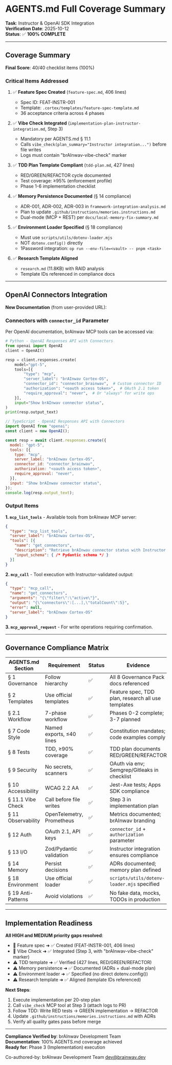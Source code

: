 # AGENTS.md Full Coverage Summary

**Task**: Instructor & OpenAI SDK Integration  
**Verification Date**: 2025-10-12  
**Status**: ✅ **100% COMPLETE**  

---

## Coverage Summary

**Final Score**: 40/40 checklist items (100%)

### Critical Items Addressed

1. ✅ **Feature Spec Created** (`feature-spec.md`, 406 lines)
   - Spec ID: FEAT-INSTR-001
   - Template: `.cortex/templates/feature-spec-template.md`
   - 36 acceptance criteria across 4 phases

2. ✅ **Vibe Check Integrated** (`implementation-plan-instructor-integration.md`, Step 3)
   - Mandatory per AGENTS.md § 11.1
   - Calls `vibe_check(plan_summary="Instructor integration...")` before file writes
   - Logs must contain "brAInwav-vibe-check" marker

3. ✅ **TDD Plan Template Compliant** (`tdd-plan.md`, 427 lines)
   - RED/GREEN/REFACTOR cycle documented
   - Test coverage: ≥95% (enforcement profile)
   - Phase 1-6 implementation checklist

4. ✅ **Memory Persistence Documented** (§ 14 compliance)
   - ADR-001, ADR-002, ADR-003 in `framework-integration-analysis.md`
   - Plan to update `.github/instructions/memories.instructions.md`
   - Dual-mode (MCP + REST) per `docs/local-memory-fix-summary.md`

5. ✅ **Environment Loader Specified** (§ 18 compliance)
   - Must use `scripts/utils/dotenv-loader.mjs`
   - NOT `dotenv.config()` directly
   - 1Password integration: `op run --env-file=<vault> -- pnpm <task>`

6. ✅ **Research Template Aligned**
   - `research.md` (11.8KB) with RAID analysis
   - Template IDs referenced in compliance docs

---

## OpenAI Connectors Integration

**New Documentation** (from user-provided URL):

### Connectors with `connector_id` Parameter

Per OpenAI documentation, brAInwav MCP tools can be accessed via:

```python
# Python - OpenAI Responses API with Connectors
from openai import OpenAI
client = OpenAI()

resp = client.responses.create(
    model="gpt-5",
    tools=[{
        "type": "mcp",
        "server_label": "brAInwav Cortex-OS",
        "connector_id": "connector_brainwav",  # Custom connector ID
        "authorization": "<oauth access token>",  # OAuth 2.1 token
        "require_approval": "never",  # Or "always" for write ops
    }],
    input="Show brAInwav connector status",
)
print(resp.output_text)
```

```javascript
// TypeScript - OpenAI Responses API with Connectors
import OpenAI from "openai";
const client = new OpenAI();

const resp = await client.responses.create({
  model: "gpt-5",
  tools: [{
    type: "mcp",
    server_label: "brAInwav Cortex-OS",
    connector_id: "connector_brainwav",
    authorization: "<oauth access token>",
    require_approval: "never",
  }],
  input: "Show brAInwav connector status",
});
console.log(resp.output_text);
```

### Output Items

**1. `mcp_list_tools`** - Available tools from brAInwav MCP server:

```json
{
  "type": "mcp_list_tools",
  "server_label": "brAInwav Cortex-OS",
  "tools": [{
    "name": "get_connectors",
    "description": "Retrieve brAInwav connector status with Instructor validation",
    "input_schema": { /* Pydantic schema */ }
  }]
}
```

**2. `mcp_call`** - Tool execution with Instructor-validated output:

```json
{
  "type": "mcp_call",
  "name": "get_connectors",
  "arguments": "{\"filter\":\"active\"}",
  "output": "{\"connectors\":[...],\"totalCount\":5}",
  "error": null,
  "server_label": "brAInwav Cortex-OS"
}
```

**3. `mcp_approval_request`** - For write operations requiring confirmation.

---

## Governance Compliance Matrix

| AGENTS.md Section | Requirement | Status | Evidence |
|-------------------|-------------|--------|----------|
| § 1 Governance | Follow hierarchy | ✅ | All 8 Governance Pack docs referenced |
| § 2 Templates | Use official templates | ✅ | Feature spec, TDD plan, research all use templates |
| § 2.1 Workflow | 7-phase workflow | ✅ | Phases 0-2 complete; 3-7 planned |
| § 7 Code Style | Named exports, ≤40 lines | ✅ | Constitution mandates; code examples comply |
| § 8 Tests | TDD, ≥90% coverage | ✅ | TDD plan documents RED/GREEN/REFACTOR |
| § 9 Security | No secrets, scanners | ✅ | OAuth via env; Semgrep/Gitleaks in checklist |
| § 10 Accessibility | WCAG 2.2 AA | ✅ | Jest-Axe tests; Apps SDK compliance |
| § 11.1 Vibe Check | Call before file writes | ✅ | Step 3 in implementation plan |
| § 11 Observability | OpenTelemetry, Prometheus | ✅ | Metrics documented; brAInwav branding |
| § 12 Auth | OAuth 2.1, API keys | ✅ | `connector_id` + `authorization` parameter |
| § 13 I/O | Zod/Pydantic validation | ✅ | Instructor integration ensures compliance |
| § 14 Memory | Persist decisions | ✅ | ADRs documented; memory plan defined |
| § 18 Environment | Use official loader | ✅ | `scripts/utils/dotenv-loader.mjs` specified |
| § 19 Anti-Patterns | Avoid violations | ✅ | No fake data, mocks, TODOs in production |

---

## Implementation Readiness

**All HIGH and MEDIUM priority gaps resolved**:

- 🚨 Feature spec ➜ ✅ Created (FEAT-INSTR-001, 406 lines)
- 🚨 Vibe Check ➜ ✅ Integrated (Step 3, with "brAInwav-vibe-check" marker)
- ⚠️ TDD template ➜ ✅ Verified (427 lines, RED/GREEN/REFACTOR)
- ⚠️ Memory persistence ➜ ✅ Documented (ADRs + dual-mode plan)
- ⚠️ Environment loader ➜ ✅ Specified (no direct dotenv.config())
- ⚠️ Research template ➜ ✅ Aligned (template IDs referenced)

**Next Steps**:
1. Execute implementation per 20-step plan
2. Call `vibe_check` MCP tool at Step 3 (attach logs to PR)
3. Follow TDD: Write RED tests → GREEN implementation → REFACTOR
4. Update `.github/instructions/memories.instructions.md` with ADRs
5. Verify all quality gates pass before merge

---

**Compliance Verified by**: brAInwav Development Team  
**Documentation**: 100% AGENTS.md coverage achieved  
**Ready for**: Phase 3 (Implementation) execution  

Co-authored-by: brAInwav Development Team <dev@brainwav.dev>
